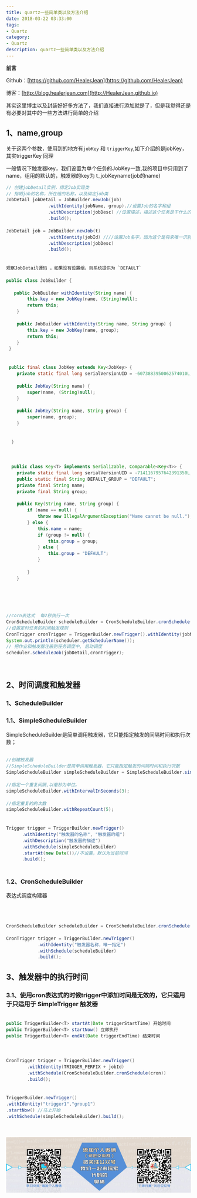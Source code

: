 ```yaml
---
title: quartz一些简单类以及方法介绍
date: 2018-03-22 03:33:00
tags: 
- Quartz
category: 
- Quartz
description: quartz一些简单类以及方法介绍
---
```

**前言**     

 Github：[https://github.com/HealerJean](https://github.com/HealerJean)         

 博客：[http://blog.healerjean.com](http://HealerJean.github.io)            




其实这里博主以及封装好好多方法了，我们直接进行添加就是了，但是我觉得还是有必要对其中的一些方法进行简单的介绍

## 1、name,group

关于这两个参数，使用到的地方有`jobKey` 和 `triggerKey`,如下介绍的是jobKey，其实triggerKey 同理<br/>

一般情况下触发器key，我们设置为单个任务的JobKey一致,我的项目中只用到了name，组用的默认的，触发器的key为 t_jobKeyname(job的name) 


```java
// 创建jobDetail实例，绑定Job实现类
// 指明job的名称，所在组的名称，以及绑定job类
JobDetail jobDetail = JobBuilder.newJob(job)
                .withIdentity(jobName, group).//设置Job的名字和组
                .withDescription(jobDesc) //设置描述，描述这个任务是干什么的
                .build();

JobDetail job = JobBuilder.newJob(t)
                .withIdentity(jobId) ////设置Job名字，因为这个是将来唯一识别的，所以我这里变量取名为jobId，组是默认的，观察它的源码，我们可以看到是default
                .withDescription(jobDesc)
                .build();


观察JobDetail源码 ，如果没有设置组，则系统提供为 `DEFAULT`

public class JobBuilder {
    
   public JobBuilder withIdentity(String name) {
        this.key = new JobKey(name, (String)null);
        return this;
    }

    public JobBuilder withIdentity(String name, String group) {
        this.key = new JobKey(name, group);
        return this;
    }    
 }
 
 
 public final class JobKey extends Key<JobKey> {
    private static final long serialVersionUID = -6073883950062574010L;

    public JobKey(String name) {
        super(name, (String)null);
    }

    public JobKey(String name, String group) {
        super(name, group);
    }
    
      
  }
    
    
  
  public class Key<T> implements Serializable, Comparable<Key<T>> {
    private static final long serialVersionUID = -7141167957642391350L;
    public static final String DEFAULT_GROUP = "DEFAULT";
    private final String name;
    private final String group;

    public Key(String name, String group) {
        if (name == null) {
            throw new IllegalArgumentException("Name cannot be null.");
        } else {
            this.name = name;
            if (group != null) {
                this.group = group;
            } else {
                this.group = "DEFAULT";
            }

        }
    }


  


//corn表达式  每2秒执行一次
CronScheduleBuilder scheduleBuilder = CronScheduleBuilder.cronSchedule(time/*"0/2 * * * * ?"*/);
//设置定时任务的时间触发规则
CronTrigger cronTrigger = TriggerBuilder.newTrigger().withIdentity(jobName,group) .withSchedule(scheduleBuilder).build();
System.out.println(scheduler.getSchedulerName());
// 把作业和触发器注册到任务调度中, 启动调度
scheduler.scheduleJob(jobDetail,cronTrigger);
            
            


```

## 2、时间调度和触发器


### 1、ScheduleBuilder 

### 1.1、SimpleScheduleBuilder

SimpleScheduleBuilder是简单调用触发器，它只能指定触发的间隔时间和执行次数；

```java
 
//创建触发器
//SimpleScheduleBuilder是简单调用触发器，它只能指定触发的间隔时间和执行次数
SimpleScheduleBuilder simpleScheduleBuilder = SimpleScheduleBuilder.simpleSchedule();  

//指定一个重复间隔,以毫秒为单位。  
simpleScheduleBuilder.withIntervalInSeconds(3);

//指定重复的的次数
simpleScheduleBuilder.withRepeatCount(5);

 
Trigger trigger = TriggerBuilder.newTrigger()
      .withIdentity("触发器的名称", "触发器的组")
      .withDescription("触发器的描述")
      .withSchedule(simpleScheduleBuilder)
      .startAt(new Date())//不设置，默认为当前时间
      .build();
      

```
### 1.2、CronScheduleBuilder

表达式调度构建器

```java



CronScheduleBuilder scheduleBuilder = CronScheduleBuilder.cronSchedule(cron);
                           
CronTrigger trigger = TriggerBuilder.newTrigger()
            .withIdentity("触发器名称，唯一指定")
            .withSchedule(scheduleBuilder)
            .build();


```

## 3、触发器中的执行时间

### 3.1、使用cron表达式的时候trigger中添加时间是无效的，它只适用于只适用于 SimpleTrigger 触发器

```java

public TriggerBuilder<T> startAt(Date triggerStartTime) 开始时间
public TriggerBuilder<T> startNow() 立即执行
public TriggerBuilder<T> endAt(Date triggerEndTime) 结束时间



CronTrigger trigger = TriggerBuilder.newTrigger()
        .withIdentity(TRIGGER_PERFIX + jobId)
        .withSchedule(CronScheduleBuilder.cronSchedule(cron))
        .build();


TriggerBuilder.newTrigger()
.withIdentity("trigger1","group1")
.startNow() //马上开始
.withSchedule(simpleScheduleBuilder).build();




```

![ContactAuthor](https://raw.githubusercontent.com/HealerJean/HealerJean.github.io/master/assets/img/artical_bottom.jpg)




<!-- Gitalk 评论 start  -->

<link rel="stylesheet" href="https://unpkg.com/gitalk/dist/gitalk.css">
<script src="https://unpkg.com/gitalk@latest/dist/gitalk.min.js"></script> 
<div id="gitalk-container"></div>    
 <script type="text/javascript">
    var gitalk = new Gitalk({
		clientID: `1d164cd85549874d0e3a`,
		clientSecret: `527c3d223d1e6608953e835b547061037d140355`,
		repo: `HealerJean.github.io`,
		owner: 'HealerJean',
		admin: ['HealerJean'],
		id: 'UQKzc5eDTjEw6WFZ',
    });
    gitalk.render('gitalk-container');
</script> 

<!-- Gitalk end -->





